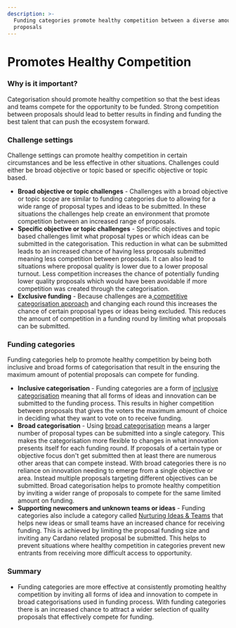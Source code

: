 ```yaml
---
description: >-
  Funding categories promote healthy competition between a diverse amount of
  proposals
---
```


# Promotes Healthy Competition

### **Why is it important?**

Categorisation should promote healthy competition so that the best ideas and teams compete for the opportunity to be funded. Strong competition between proposals should lead to better results in finding and funding the best talent that can push the ecosystem forward.



### Challenge settings

Challenge settings can promote healthy competition in certain circumstances and be less effective in other situations. Challenges could either be broad objective or topic based or specific objective or topic based.

* **Broad objective or topic challenges** - Challenges with a broad objective or topic scope are similar to funding categories due to allowing for a wide range of proposal types and ideas to be submitted. In these situations the challenges help create an environment that promote competition between an increased range of proposals.&#x20;
* **Specific objective or topic challenges** - Specific objectives and topic based challenges limit what proposal types or which ideas can be submitted in the categorisation. This reduction in what can be submitted leads to an increased chance of having less proposals submitted meaning less competition between proposals. It can also lead to situations where proposal quality is lower due to a lower proposal turnout. Less competition increases the chance of potentially funding lower quality proposals which would have been avoidable if more competition was created through the categorisation.
* **Exclusive funding** - Because challenges are a[ competitive categorisation approach](../categorisation-analysis/inclusive-vs-competitive-categorisation.md) and changing each round this increases the chance of certain proposal types or ideas being excluded. This reduces the amount of competition in a funding round by limiting what proposals can be submitted.



### Funding categories

Funding categories help to promote healthy competition by being both inclusive and broad forms of categorisation that result in the ensuring the maximum amount of potential proposals can compete for funding.

* **Inclusive categorisation** - Funding categories are a form of [inclusive categorisation](../categorisation-analysis/inclusive-vs-competitive-categorisation.md) meaning that all forms of ideas and innovation can be submitted to the funding process. This results in higher competition between proposals that gives the voters the maximum amount of choice in deciding what they want to vote on to receive funding.
* **Broad categorisation** - Using [broad categorisation](../categorisation-analysis/broad-vs-specific-categorisation.md) means a larger number of proposal types can be submitted into a single category. This makes the categorisation more flexible to changes in what innovation presents itself for each funding round. If proposals of a certain type or objective focus don't get submitted then at least there are numerous other areas that can compete instead. With broad categories there is no reliance on innovation needing to emerge from a single objective or area. Instead multiple proposals targeting different objectives can be submitted. Broad categorisation helps to promote healthy competition by inviting a wider range of proposals to compete for the same limited amount on funding.
* **Supporting newcomers and unknown teams or ideas** - Funding categories also include a category called [Nurturing Ideas & Teams](broken-reference) that helps new ideas or small teams have an increased chance for receiving funding. This is achieved by limiting the proposal funding size and inviting any Cardano related proposal be submitted. This helps to prevent situations where healthy competition in categories prevent new entrants from receiving more difficult access to opportunity.



### Summary

* Funding categories are more effective at consistently promoting healthy competition by inviting all forms of idea and innovation to compete in broad categorisations used in funding process. With funding categories there is an increased chance to attract a wider selection of quality proposals that effectively compete for funding.
